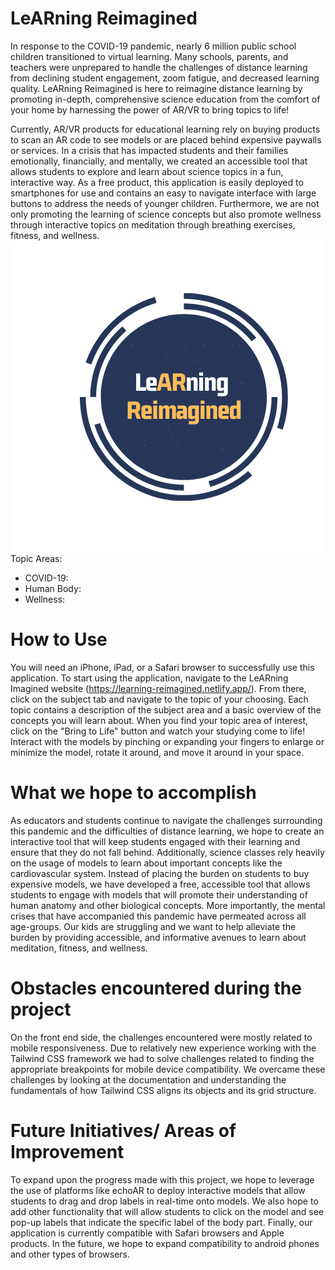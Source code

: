# LeARning Reimagined 


In response to the COVID-19 pandemic, nearly 6 million public school children transitioned to virtual learning. Many schools, parents, and teachers were unprepared to handle the challenges of distance learning from declining student engagement, zoom fatigue, and decreased learning quality. LeARning Reimagined is here to reimagine distance learning by promoting in-depth, comprehensive science education from the comfort of your home by harnessing the power of AR/VR to bring topics to life! 

Currently, AR/VR products for educational learning rely on buying products to scan an AR code to see models or are placed behind expensive paywalls or services. In a crisis that has impacted students and their families emotionally, financially, and mentally, we created an accessible tool that allows students to explore and learn about science topics in a fun, interactive way. As a free product, this application is easily deployed to smartphones for use and contains an easy to navigate interface with large buttons to address the needs of younger children. Furthermore, we are not only promoting the learning of science concepts but also promote wellness through interactive topics on meditation through breathing exercises, fitness, and wellness. <img align="left" src="images/LeARning Reimagined.png">

Topic Areas:
* COVID-19: 
* Human Body: 
* Wellness: 

# How to Use 

You will need an iPhone, iPad, or a Safari browser to successfully use this application. To start using the application, navigate to the LeARning Imagined website (https://learning-reimagined.netlify.app/). From there, click on the subject tab and navigate to the topic of your choosing. Each topic contains a description of the subject area and a basic overview of the concepts you will learn about. When you find your topic area of interest, click on the "Bring to Life" button and watch your studying come to life! Interact with the models by pinching or expanding your fingers to enlarge or minimize the model, rotate it around, and move it around in your space.  


# What we hope to accomplish 

As educators and students continue to navigate the challenges surrounding this pandemic and the difficulties of distance learning, we hope to create an interactive tool that will keep students engaged with their learning and ensure that they do not fall behind. Additionally, science classes rely heavily on the usage of models to learn about important concepts like the cardiovascular system. Instead of placing the burden on students to buy expensive models, we have developed a free, accessible tool that allows students to engage with models that will promote their understanding of human anatomy and other biological concepts. More importantly, the mental crises that have accompanied this pandemic have permeated across all age-groups. Our kids are struggling and we want to help alleviate the burden by providing accessible, and informative avenues to learn about meditation, fitness, and wellness. 

# Obstacles encountered during the project 

On the front end side, the challenges encountered were mostly related to mobile responsiveness. Due to relatively new experience working with the Tailwind CSS framework we had to solve challenges related to finding the appropriate breakpoints for mobile device compatibility. We overcame these challenges by looking at the documentation and understanding the fundamentals of how Tailwind CSS aligns its objects and its grid structure. 

# Future Initiatives/ Areas of Improvement 

To expand upon the progress made with this project, we hope to leverage the use of platforms like echoAR to deploy interactive models that allow students to drag and drop labels in real-time onto models. We also hope to add other functionality that will allow students to click on the model and see pop-up labels that indicate the specific label of the body part. Finally, our application is currently compatible with Safari browsers and Apple products. In the future, we hope to expand compatibility to android phones and other types of browsers. 
